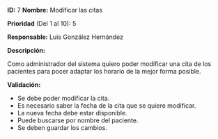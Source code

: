   **ID:** 7 **Nombre:** Modificar las citas

**Prioridad** (Del 1 al 10): 5

**Responsable:** Luis González Hernández

**Descripción:**

Como administrador del sistema quiero poder modificar una cita de los pacientes para pocer adaptar los horario de la mejor forma posible.

**Validación:**
  * Se debe poder modificar la cita.
  * Es necesario saber la fecha de la cita que se quiere modificar.
  * La nueva fecha debe estar disponible.
  * Puede buscarse por nombre del paciente.
  * Se deben guardar los cambios.
